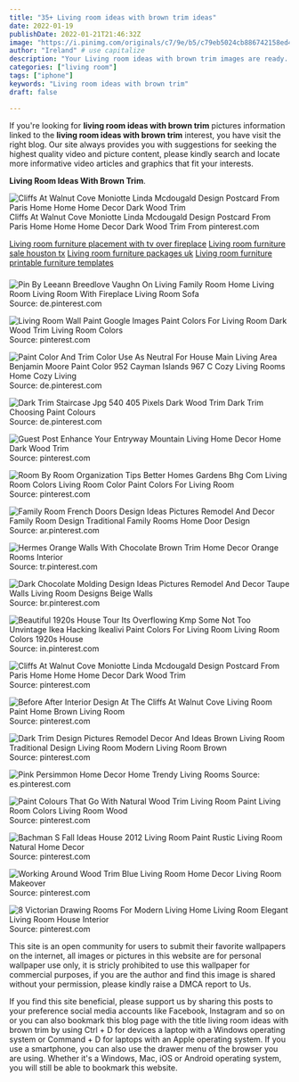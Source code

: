 ```yaml
---
title: "35+ Living room ideas with brown trim ideas"
date: 2022-01-19
publishDate: 2022-01-21T21:46:32Z
image: "https://i.pinimg.com/originals/c7/9e/b5/c79eb5024cb886742158ed43212046eb.jpg"
author: "Ireland" # use capitalize
description: "Your Living room ideas with brown trim images are ready. Living room ideas with brown trim are a topic that is being searched for and liked by netizens today. You can Download the Living room ideas with brown trim files here. Find and Download all royalty-free vectors."
categories: ["living room"]
tags: ["iphone"]
keywords: "Living room ideas with brown trim"
draft: false

---
```


If you're looking for **living room ideas with brown trim** pictures information linked to the **living room ideas with brown trim** interest, you have visit the right  blog.  Our site always  provides you with  suggestions  for seeking  the highest  quality video and picture  content, please kindly search and locate more informative video articles and graphics  that fit your interests.

**Living Room Ideas With Brown Trim**. 

![Cliffs At Walnut Cove Moniotte Linda Mcdougald Design Postcard From Paris Home Home Home Decor Dark Wood Trim](https://i.pinimg.com/474x/61/e4/79/61e479fd3701610d9d9d32002a55970b--dark-wood-trim-light-walls-dark-trim.jpg "Cliffs At Walnut Cove Moniotte Linda Mcdougald Design Postcard From Paris Home Home Home Decor Dark Wood Trim")
Cliffs At Walnut Cove Moniotte Linda Mcdougald Design Postcard From Paris Home Home Home Decor Dark Wood Trim From pinterest.com

[Living room furniture placement with tv over fireplace](/living-room-furniture-placement-with-tv-over-fireplace/)
[Living room furniture sale houston tx](/living-room-furniture-sale-houston-tx/)
[Living room furniture packages uk](/living-room-furniture-packages-uk/)
[Living room furniture printable furniture templates](/living-room-furniture-printable-furniture-templates/)



### 

 


![Pin By Leeann Breedlove Vaughn On Living Family Room Home Living Room Living Room With Fireplace Living Room Sofa](https://blog.potterybarn.com/wp-content/uploads/2013/09/Picture-0551.jpg "Pin By Leeann Breedlove Vaughn On Living Family Room Home Living Room Living Room With Fireplace Living Room Sofa")
Source: de.pinterest.com

 

![Living Room Wall Paint Google Images Paint Colors For Living Room Dark Wood Trim Living Room Colors](https://i.pinimg.com/originals/77/0b/6b/770b6bd9dd0937ed3e503cf4d097df9f.jpg "Living Room Wall Paint Google Images Paint Colors For Living Room Dark Wood Trim Living Room Colors")
Source: pinterest.com

 

![Paint Color And Trim Color Use As Neutral For House Main Living Area Benjamin Moore Paint Color 952 Cayman Islands 967 C Cozy Living Rooms Home Cozy Living](https://i.pinimg.com/originals/c6/56/98/c656985a0e83e250fd8579867089c714.jpg "Paint Color And Trim Color Use As Neutral For House Main Living Area Benjamin Moore Paint Color 952 Cayman Islands 967 C Cozy Living Rooms Home Cozy Living")
Source: de.pinterest.com

 

![Dark Trim Staircase Jpg 540 405 Pixels Dark Wood Trim Dark Trim Choosing Paint Colours](https://i.pinimg.com/564x/41/5f/fc/415ffcd49e99d0917117c04a600fe410--living-room-colors-bedroom-colors.jpg "Dark Trim Staircase Jpg 540 405 Pixels Dark Wood Trim Dark Trim Choosing Paint Colours")
Source: de.pinterest.com

 

![Guest Post Enhance Your Entryway Mountain Living Home Decor Home Dark Wood Trim](https://i.pinimg.com/564x/80/50/af/8050af19fcebe2c945ed0f63706f832b--home-ideas-for-the-home.jpg "Guest Post Enhance Your Entryway Mountain Living Home Decor Home Dark Wood Trim")
Source: pinterest.com

 

![Room By Room Organization Tips Better Homes Gardens Bhg Com Living Room Colors Living Room Color Paint Colors For Living Room](https://i.pinimg.com/originals/7b/6e/88/7b6e8876727e2a1d4b6d1428cb817bdb.jpg "Room By Room Organization Tips Better Homes Gardens Bhg Com Living Room Colors Living Room Color Paint Colors For Living Room")
Source: pinterest.com

 

![Family Room French Doors Design Ideas Pictures Remodel And Decor Family Room Design Traditional Family Rooms Home Door Design](https://i.pinimg.com/originals/7d/76/7e/7d767eb8010f0941accf87c17ed027d5.jpg "Family Room French Doors Design Ideas Pictures Remodel And Decor Family Room Design Traditional Family Rooms Home Door Design")
Source: ar.pinterest.com

 

![Hermes Orange Walls With Chocolate Brown Trim Home Decor Orange Rooms Interior](https://i.pinimg.com/originals/07/96/7d/07967dd3fe40b5bfe1b7abfcf7412758.jpg "Hermes Orange Walls With Chocolate Brown Trim Home Decor Orange Rooms Interior")
Source: tr.pinterest.com

 

![Dark Chocolate Molding Design Ideas Pictures Remodel And Decor Taupe Walls Living Room Designs Beige Walls](https://i.pinimg.com/originals/3d/28/c2/3d28c2251d913382ced96ace288d70cf.jpg "Dark Chocolate Molding Design Ideas Pictures Remodel And Decor Taupe Walls Living Room Designs Beige Walls")
Source: br.pinterest.com

 

![Beautiful 1920s House Tour Its Overflowing Kmp Some Not Too Unvintage Ikea Hacking Ikealivi Paint Colors For Living Room Living Room Colors 1920s House](https://i.pinimg.com/564x/3b/55/ea/3b55ead7d46af84428b4f330c5fb2d9a.jpg "Beautiful 1920s House Tour Its Overflowing Kmp Some Not Too Unvintage Ikea Hacking Ikealivi Paint Colors For Living Room Living Room Colors 1920s House")
Source: in.pinterest.com

 

![Cliffs At Walnut Cove Moniotte Linda Mcdougald Design Postcard From Paris Home Home Home Decor Dark Wood Trim](https://i.pinimg.com/474x/61/e4/79/61e479fd3701610d9d9d32002a55970b--dark-wood-trim-light-walls-dark-trim.jpg "Cliffs At Walnut Cove Moniotte Linda Mcdougald Design Postcard From Paris Home Home Home Decor Dark Wood Trim")
Source: pinterest.com

 

![Before After Interior Design At The Cliffs At Walnut Cove Living Room Paint Home Brown Living Room](https://i.pinimg.com/736x/41/84/a6/4184a623d9230830d8030f94b1f5f36c--stone-fireplace-mantles-stone-fireplaces.jpg "Before After Interior Design At The Cliffs At Walnut Cove Living Room Paint Home Brown Living Room")
Source: pinterest.com

 

![Dark Trim Design Pictures Remodel Decor And Ideas Brown Living Room Traditional Design Living Room Modern Living Room Brown](https://i.pinimg.com/originals/f4/6f/35/f46f35b9ccaeda59547dbb4c7779bf6b.jpg "Dark Trim Design Pictures Remodel Decor And Ideas Brown Living Room Traditional Design Living Room Modern Living Room Brown")
Source: pinterest.com

 

![Pink Persimmon Home Decor Home Trendy Living Rooms](https://i.pinimg.com/originals/8d/1c/43/8d1c4326855f7ad896d08f3c4910cab0.jpg "Pink Persimmon Home Decor Home Trendy Living Rooms")
Source: es.pinterest.com

 

![Paint Colours That Go With Natural Wood Trim Living Room Paint Living Room Colors Living Room Wood](https://i.pinimg.com/474x/ff/45/1b/ff451bf01c8171735fd0038a203f349c.jpg "Paint Colours That Go With Natural Wood Trim Living Room Paint Living Room Colors Living Room Wood")
Source: pinterest.com

 

![Bachman S Fall Ideas House 2012 Living Room Paint Rustic Living Room Natural Home Decor](https://i.pinimg.com/originals/a2/66/bf/a266bf802595adac0a80b4cb10bde298.jpg "Bachman S Fall Ideas House 2012 Living Room Paint Rustic Living Room Natural Home Decor")
Source: pinterest.com

 

![Working Around Wood Trim Blue Living Room Home Decor Living Room Makeover](https://i.pinimg.com/originals/0b/5c/66/0b5c6637fc79e824bc83f226524c7507.jpg "Working Around Wood Trim Blue Living Room Home Decor Living Room Makeover")
Source: pinterest.com

 

![8 Victorian Drawing Rooms For Modern Living Home Living Room Elegant Living Room House Interior](https://i.pinimg.com/originals/c7/9e/b5/c79eb5024cb886742158ed43212046eb.jpg "8 Victorian Drawing Rooms For Modern Living Home Living Room Elegant Living Room House Interior")
Source: pinterest.com

 

This site is an open community for users to submit their favorite wallpapers on the internet, all images or pictures in this website are for personal wallpaper use only, it is stricly prohibited to use this wallpaper for commercial purposes, if you are the author and find this image is shared without your permission, please kindly raise a DMCA report to Us.

If you find this site beneficial, please support us by sharing this posts to your preference social media accounts like Facebook, Instagram and so on or you can also bookmark this blog page with the title living room ideas with brown trim by using Ctrl + D for devices a laptop with a Windows operating system or Command + D for laptops with an Apple operating system. If you use a smartphone, you can also use the drawer menu of the browser you are using. Whether it's a Windows, Mac, iOS or Android operating system, you will still be able to bookmark this website.
